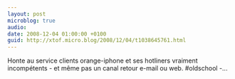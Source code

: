 ```yaml
---
layout: post
microblog: true
audio: 
date: 2008-12-04 01:00:00 +0100
guid: http://xtof.micro.blog/2008/12/04/t1038645761.html
---
```

Honte au service clients orange-iphone et ses hotliners vraiment incompétents - et même pas un canal retour e-mail ou web. #oldschool -...
